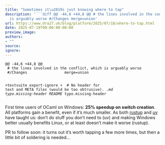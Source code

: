 ```yaml
---
title: "Sometimes it\u2019s just knowing where to tap"
description: '```diff @@ -44,6 +44,8 @@ # the lines involved in the conflict, which
  is arguably worse #/Changes merge=union'
url: https://www.dra27.uk/blog/platform/2025/07/18/where-to-tap.html
date: 2025-07-18T00:00:00-00:00
preview_image:
authors:
- ""
source:
ignore:
---
```


<div class="language-diff highlighter-rouge"><div class="highlight"><pre class="highlight"><code><span class="p">@@ -44,6 +44,8 @@</span>
 # the lines involved in the conflict, which is arguably worse
 #/Changes                 merge=union

+testsuite                export-ignore
<span class="gi">+
</span> # No header for text and META files (would be too obtrusive).
 *.md                     typo.missing-header
 README*                  typo.missing-header
</code></pre></div></div>

<p>First time users of OCaml on Windows: <strong>25% speedup on switch creation</strong>. All
platforms gain a benefit, even if it’s much smaller. As both <a href="https://www.youtube.com/watch?v=qbKGw8MQ0i8">rustup</a>
and <a href="https://www.youtube.com/watch?v=gSKTfG1GXYQ">uv</a> have taught us: don’t do
stuff you don’t need to (uv) and making Windows better usually benefits Linux,
or at least doesn’t make it worse (rustup).</p>

<p>PR to follow soon: it turns out it’s worth tapping a few more times, but then a
little bit of soldering is needed…</p>
